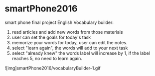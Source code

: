 # smartPhone2016
smart phone final project
English Vocabulary builder:
  1. read articles and add new words from those materials
  2. user can set the goals for today's task
  3. memorize your words for today, user can edit the notes.
  4. select "learn again", the words will add to your next task
  5. select "already knew" the words label will increase by 1, if the label reaches 5, no need to learn again.
  
![img]smartPhone2016/vocabularyBuilder-1.gif
